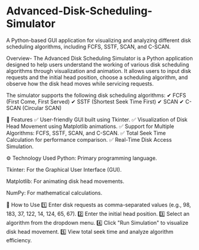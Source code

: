 # Advanced-Disk-Scheduling-Simulator
 A Python-based GUI application for visualizing and analyzing different disk scheduling algorithms, including FCFS, SSTF, SCAN, and C-SCAN.

Overview-
The Advanced Disk Scheduling Simulator is a Python application designed to help users understand the working of various disk scheduling algorithms through visualization and animation. It allows users to input disk requests and the initial head position, choose a scheduling algorithm, and observe how the disk head moves while servicing requests.

The simulator supports the following disk scheduling algorithms:
✔ FCFS (First Come, First Served)
✔ SSTF (Shortest Seek Time First)
✔ SCAN
✔ C-SCAN (Circular SCAN)

🎯 Features
✅ User-friendly GUI built using Tkinter.
✅ Visualization of Disk Head Movement using Matplotlib animations.
✅ Support for Multiple Algorithms: FCFS, SSTF, SCAN, and C-SCAN.
✅ Total Seek Time Calculation for performance comparison.
✅ Real-Time Disk Access Simulation.

⚙️ Technology Used
Python: Primary programming language.

Tkinter: For the Graphical User Interface (GUI).

Matplotlib: For animating disk head movements.

NumPy: For mathematical calculations.

🎥 How to Use
1️⃣ Enter disk requests as comma-separated values (e.g., 98, 183, 37, 122, 14, 124, 65, 67).
2️⃣ Enter the initial head position.
3️⃣ Select an algorithm from the dropdown menu.
4️⃣ Click "Run Simulation" to visualize disk head movement.
5️⃣ View total seek time and analyze algorithm efficiency.

